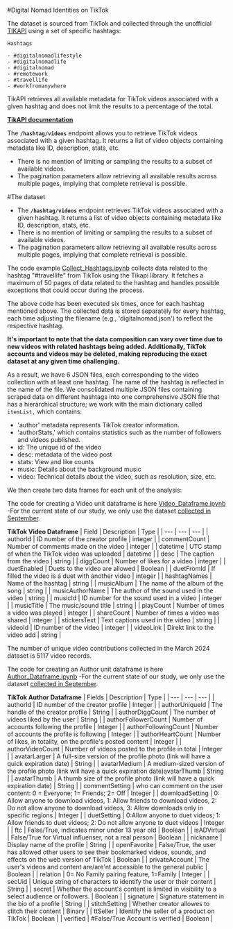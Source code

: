 #Digital Nomad Identities on TikTok

The dataset is sourced from TikTok and collected through the unofficial [TIKAPI](https://tikapi.io/) using a set of specific hashtags:
    
    Hashtags
    
    - #digitalnomadlifestyle
    - #digitalnomadlife
    - #digitalnomad
    - #remotework
    - #travellife
    - #workfromanywhere
    
TikAPI retrieves all available metadata for TikTok videos associated with a given hashtag and does not limit the results to a percentage of the total. 

 **[TikAPI documentation](https://tikapi.io/documentation/#tag/Profile)**

The **`/hashtag/videos`** endpoint allows you to retrieve TikTok videos associated with a given hashtag. It returns a list of video objects containing metadata like ID, description, stats, etc.
- There is no mention of limiting or sampling the results to a subset of available videos.
- The pagination parameters allow retrieving all available results across multiple pages, implying that complete retrieval is possible.

#The dataset
- The **`/hashtag/videos`** endpoint retrieves TikTok videos associated with a given hashtag. It returns a list of video objects containing metadata like ID, description, stats, etc.
- There is no mention of limiting or sampling the results to a subset of available videos.
- The pagination parameters allow retrieving all available results across multiple pages, implying that complete retrieval is possible.

The code example [Collect_Hashtags.ipynb](https://github.com/kargam0167/TikTok/blob/main/Collect_hashtags.ipynb) collects data related to the hashtag "#travellife" from TikTok using the Tikapi library. It fetches a maximum of 50 pages of data related to the hashtag and handles possible exceptions that could occur during the process.

The above code has been executed six times, once for each hashtag mentioned above. The collected data is stored separately for every hashtag, each time adjusting the filename (e.g., 'digitalnomad.json') to reflect the respective hashtag.

**It's important to note that the data composition can vary over time due to new videos with related hashtags being added. Additionally, TikTok accounts and videos may be deleted, making reproducing the exact dataset at any given time challenging.**

As a result, we have 6 JSON files, each corresponding to the video collection with at least one hashtag. The name of the hashtag is reflected in the name of the file. 
We consolidated multiple JSON files containing scraped data on different hashtags into one comprehensive JSON file that has a hierarchical structure; we work with the main dictionary called `itemList,` which contains:

- 'author' metadata represents TikTok creator information.
- 'authorStats,' which contains statistics such as the number of followers and videos published.
- id: The unique id of the video
- desc: metadata of the video post
- stats: View and like counts
- music: Details about the background music
- video: Technical details about the video, such as resolution, size, etc.

We then create two data frames for each unit of the analysis:

The code for creating a Video unit dataframe is here [Video_Dataframe.ipynb](https://github.com/kargam0167/TikTok/blob/main/Video_Dataframe.ipynb) 
-For the current state of our study, we only use the dataset [collected in September](https://github.com/kargam0167/TikTok/blob/main/Author_DataFrame.ipynb).

**TikTok Video Dataframe**
| Field | Description | Type |
| --- | --- | --- |
| authorId | ID number of the creator profile | integer |
| commentCount | Number of comments made on the video | integer |
| datetime | UTC stamp of when the TikTok video was uploaded | datetime |
| desc | The caption from the video | string |
| diggCount | Number of likes for a video | integer |
| duetEnabled | Duets to the video are allowed | Boolean |
| duetFromId | If filled the video is a duet with another video | integer |
| hashtagNames | Name of the hashtag | string |
| musicAlbum | The name of the album of the song | string |
| musicAuthorName | The author of the sound used in the video | string |
| musicId | ID number for the sound used in a video | integer |
| musicTitle | The music/sound title | string |
| playCount | Number of times a video was played | integer |
| shareCount | Number of times a video was shared | integer |
| stickersText | Text captions used in the video | string |
| videoId | ID number of the video | integer |
| videoLink | Direkt link to the video add | string |


The number of unique video contributions collected in the March 2024 dataset is 5117 video records.


The code for creating an Author unit dataframe is here [Author_Dataframe.ipynb](https://github.com/kargam0167/TikTok/blob/main/Author_Dataframe.ipynb)
-For the current state of our study, we only use the dataset [collected in September](https://github.com/kargam0167/TikTok/blob/main/Video_DataFrame.ipynb).

**TikTok Author Dataframe**
| Fields | Description | Type |
| --- | --- | --- |
| authorId | ID number of the creator profile | Integer |
| authorUniqueId | The handle of the creator profile | String |
| authorDiggCount | The number of videos liked by the user | String |
| authorFollowerCount | Number of accounts following the profile | Integer |
| authorFollowingCount | Number of accounts the profile is following | Integer |
| authorHeartCount | Number of likes, in totality, on the profile's posted content | Integer |
| authorVideoCount | Number of videos posted to the profile in total | Integer |
| avatarLarger | A full-size version of the profile photo (link will have a quick expiration date) | String |
| avatarMedium | A medium-sized version of the profile photo (link will have a quick expiration date)avatarThumb | String |
| avatarThumb | A thumb size of the profile photo (link will have a quick expiration date) | String |
| commentSetting | who can comment on the user content: 0 = Everyone; 1= Friends; 2= Off | Integer |
| downloadSetting | 0: Allow anyone to download videos, 1: Allow friends to download videos, 2: Do not allow anyone to download videos, 3: Allow downloads only in specific regions | Integer |
| duetSetting | 0:Allow anyone to duet videos; 1: Allow friends to duet videos; 2: Do not allow anyone to duet videos | Integer |
| ftc | False/True, indicates minor under 13 year old | Boolean |
| isADVirtual | False/True for Virtual influenser, not a real person | Boolean |
| nickname | Display name of the profile | String |
| openFavorite | False/True, the user has allowed other users to see their bookmarked videos, sounds, and effects on the web version of TikTok | Boolean |
| privateAccount | The user's videos and content are/are'nt accessible to the general public | Boolean |
| relation | 0= No Family pairing feature, 1=Family | Integer |
| secUid | Unique string of characters to identify the user or their content | String |
| secret | Whether the account's content is limited in visibility to a select audience or followers. | Boolean |
| signature | Signature statement in the bio of a profile | String |
| stitchSetting | Whether creator allowes to stitch their content | Binary |
| ttSeller | Identify the seller of a product on TikTok | Boolean |
| verified | #False/True Account is verified | Boolean |




